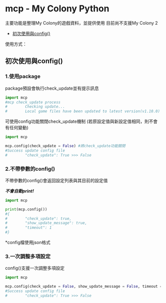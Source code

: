 # mcp - My Colony Python
主要功能是整理My Colony的遊戲資料，並提供使用
目前尚不支援My Colony 2

* [初次使用與config()](#初次使用與config())

使用方式：

## 初次使用與config()
### 1.使用package

package預設會執行check_update並有提示訊息
```py
import mcp
#mcp check_update process
#        Checking update...
#        Local game files have been updated to latest version(v1.10.0)
```

可使用config功能關閉check_update機制
(若原設定值與新設定值相同，則不會有任何變動)
```py
import mcp

mcp.config(check_update = False) #將check_update功能關閉
#Success update config file
#        "check_update": True >>> False
```


### 2.不帶參數的config()
不帶參數的config()會返回設定列表與其目前的設定值

***不會自動print!***
```py
import mcp

print(mcp.config())
#{
#        "check_update": true,
#        "show_update_message": true,
#        "timeout": 1
#}
```
*config檔使用json格式


### 3.一次調整多項設定
config()支援一次調整多項設定
```py
import mcp

mcp.config(check_update = False, show_update_message = False, timeout = 1)
#Success update config file
#        "check_update": True >>> False
```
